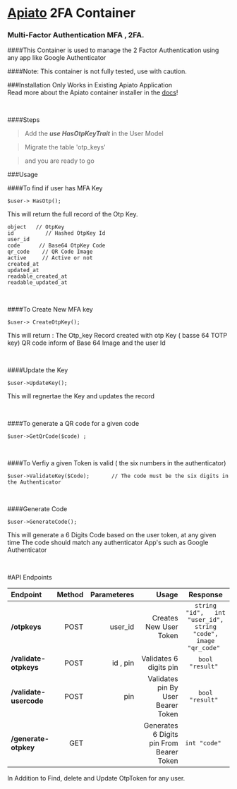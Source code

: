 # [Apiato](https://github.com/apiato/apiato) 2FA Container

### Multi-Factor Authentication MFA  , 2FA.

####This Container is used to manage the 2 Factor Authentication using any app like Google Authenticator

####Note: This container is not fully tested, use with caution.

###Installation
Only Works in Existing Apiato Application   <br>
Read more about the Apiato container installer in the [docs](http://apiato.io/docs/miscellaneous/container-installer)!

<br>

####Steps
>Add the ***use HasOtpKeyTrait***  in the User Model

>Migrate the  table 'otp_keys'

>and you are ready to go

###Usage

####To find if user has MFA Key 

```
$user-> HasOtp();
  ```
This will return the full record of the Otp Key.

```
object   // OtpKey
id          // Hashed OtpKey Id
user_id
code      // Base64 OtpKey Code
qr_code    // QR Code Image
active     // Active or not
created_at
updated_at
readable_created_at
readable_updated_at
 ```
<br>

####To Create New MFA key
 
````
$user-> CreateOtpKey();
````
This will return :
The Otp_key Record created
with otp Key ( basse 64 TOTP key)
QR code inform of Base 64 Image
and the user Id

<br>

####Update the Key

````
$user->UpdateKey();

````
This will regnertae the Key and updates the record

<br>

####To generate a QR code for a given code

````
$user->GetQrCode($code) ;
````
 <br>


####To Verfiy a given Token is valid ( the six numbers in the authenticator)

````
$user->ValidateKey($Code);       // The code must be the six digits in the Authenticator

 ````

<br>

####Generate Code

````
$user->GenerateCode();
````

This will generate a 6 Digits Code based on the user token, at any given time
The code should match any authenticator App's such as Google Authenticator


<br>

#API Endpoints

Endpoint | Method |Parameteres | Usage | Response
| :--- | ---: | ---: | ------: | :---:
**/otpkeys**  | POST |user_id | Creates New User Token  | ``string "id",   int "user_id",  string "code",   image "qr_code" ``
**/validate-otpkeys**  | POST |id , pin | Validates 6 digits pin   | ``bool "result" ``
**/validate-usercode**  | POST |pin | Validates pin By User Bearer Token  |  ``bool "result" ``
**/generate-otpkey**  | GET | | Generates 6 Digits pin From  Bearer Token  | ``int "code"   ``

 In Addition to Find, delete and Update OtpToken for any user.    


















